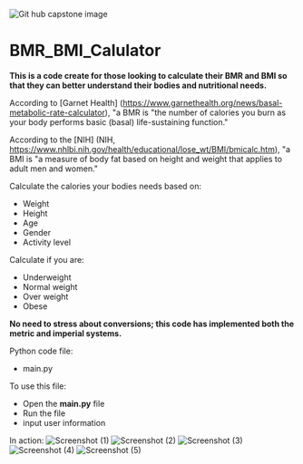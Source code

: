 ![Git hub capstone image](https://github.com/mhouse99/BMI-BMR-Calculator/assets/142447321/cc723152-418b-4646-a483-e8eb356d7f14)
# BMR_BMI_Calulator
**This is a code create for those looking to calculate their BMR and BMI so that they can better understand their bodies and nutritional needs.**

According to [Garnet Health] (https://www.garnethealth.org/news/basal-metabolic-rate-calculator), "a BMR is "the number of calories you burn as your body performs basic (basal) life-sustaining function."

According to the [NIH] (NIH, https://www.nhlbi.nih.gov/health/educational/lose_wt/BMI/bmicalc.htm), "a BMI is "a measure of body fat based on height and weight that applies to adult men and women."

Calculate the calories your bodies needs based on:
- Weight
- Height
- Age
- Gender
- Activity level

Calculate if you are:
- Underweight
- Normal weight
- Over weight
- Obese

**No need to stress about conversions; this code has implemented both the metric and imperial systems.**

Python code file:
- main.py

To use this file:
- Open the **main.py** file
- Run the file
- input user information

In action:
![Screenshot (1)](https://github.com/mhouse99/BMR_BMI_Calculator/assets/142447321/05a59c4b-8007-4324-9aad-be670a8d5dc0)
![Screenshot (2)](https://github.com/mhouse99/BMR_BMI_Calculator/assets/142447321/78b7d798-597c-4377-8166-7aaee223b4eb)
![Screenshot (3)](https://github.com/mhouse99/BMR_BMI_Calculator/assets/142447321/d2598011-c96b-4e6a-adfb-398f7d2ed153)
![Screenshot (4)](https://github.com/mhouse99/BMR_BMI_Calculator/assets/142447321/f6c065da-3a5c-44a3-9ed6-5fe188e501e4)
![Screenshot (5)](https://github.com/mhouse99/BMR_BMI_Calculator/assets/142447321/e425e9b5-719b-46df-a883-ff24d5762f47)

